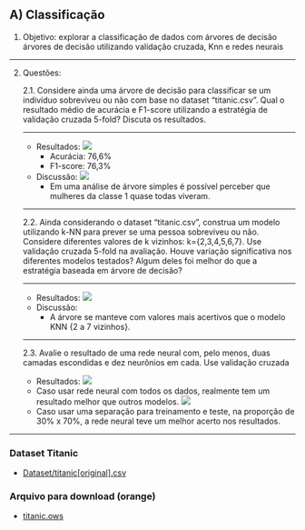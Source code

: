 ## A) Classificação

1. Objetivo: explorar a classificação de dados com árvores de decisão árvores de decisão utilizando validação cruzada, Knn e redes neurais
___
2. Questões:

    2.1. Considere ainda uma árvore de decisão para classificar se um indivíduo sobreviveu ou não com base no dataset “titanic.csv”. Qual o resultado médio de acurácia e F1-score utilizando a estratégia de validação cruzada 5-fold? Discuta os resultados.
    ___
      - Resultados:
      ![](https://i.imgur.com/tacAdNx.png)
        - Acurácia: 76,6%
        - F1-score: 76,3%
      - Discussão:
      ![](https://i.imgur.com/tG2t7qQ.png)
        - Em uma análise de árvore simples é possível perceber que mulheres da classe 1 quase todas viveram.
    ___
    2.2. Ainda considerando o dataset “titanic.csv”, construa um modelo utilizando k-NN para prever se uma pessoa sobreviveu ou não. Considere diferentes valores de k vizinhos: k={2,3,4,5,6,7}. Use validação cruzada 5-fold na avaliação. Houve variação significativa nos diferentes modelos testados? Algum deles foi melhor do que a estratégia baseada em árvore de decisão?
    ___
      - Resultados:
      ![](https://i.imgur.com/vl3koJm.png)
      - Discussão:
        - A árvore se manteve com valores mais acertivos que o modelo KNN {2 a 7 vizinhos}.
    ___
    2.3. Avalie o resultado de uma rede neural com, pelo menos, duas camadas escondidas e dez neurônios em cada. Use validação cruzada
      - Resultados:
      ![](https://i.imgur.com/a8DjNpl.png)
      - Caso usar rede neural com todos os dados, realmente tem um resultado melhor que outros modelos.
      ![](https://i.imgur.com/EeNI0Dy.png)
      - Caso usar uma separação para treinamento e teste, na proporção de 30% x 70%, a rede neural teve um melhor acerto nos resultados.
___
### Dataset Titanic
   - [Dataset/titanic[original].csv](Dataset/titanic[original].csv)

### Arquivo para download (orange)
   - [titanic.ows](titanic.ows)